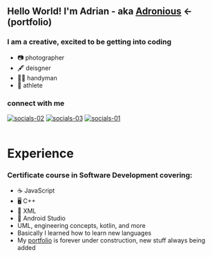 ## Hello World! I'm Adrian - aka [Adronious][portfolio] <-(portfolio)

### I am a creative, excited to be getting into coding
- 📷 photographer
- 🖋️ deisgner
- 👷‍♂️ handyman
- 🧗 athlete

### connect with me
[![socials-02](https://user-images.githubusercontent.com/89273210/150442092-5d8abf6d-ce34-462f-8862-ec5eaade0792.png)][linkedin]
[![socials-03](https://user-images.githubusercontent.com/89273210/150442101-f8d34f71-f6de-47b0-be2e-233f7ca7f487.png)][instagram]
[![socials-01](https://user-images.githubusercontent.com/89273210/150442104-1e2762d2-030d-48c0-8260-5bc420d476db.png)][website]
<br>
<br>
# Experience
### Certificate course in Software Development covering:
  - ☕ JavaScript
  - 🖥️ C++
  - 🧃 XML
  - 📱 Android Studio
  - UML, engineering concepts, kotlin, and more
  - Basically I learned how to learn new languages
  - My [portfolio][portfolio] is forever under construction, new stuff always being added




[portfolio]:https://adronious.github.io/Adronious/
[linkedin]:https://www.linkedin.com/in/adrian-encalada/
[website]:https://www.encaVision.com/
[instagram]:https://www.instagram.com/enca_vision/
